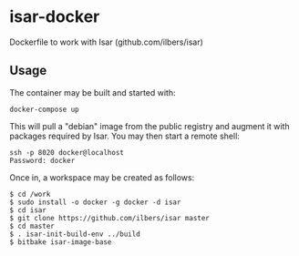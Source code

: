 # isar-docker
Dockerfile to work with Isar (github.com/ilbers/isar)

## Usage
The container may be built and started with:
```
docker-compose up
```
This will pull a "debian" image from the public registry and augment it
with packages required by Isar. You may then start a remote shell:
```
ssh -p 8020 docker@localhost
Password: docker
```
Once in, a workspace may be created as follows:
```
$ cd /work
$ sudo install -o docker -g docker -d isar
$ cd isar
$ git clone https://github.com/ilbers/isar master
$ cd master
$ . isar-init-build-env ../build
$ bitbake isar-image-base
```
